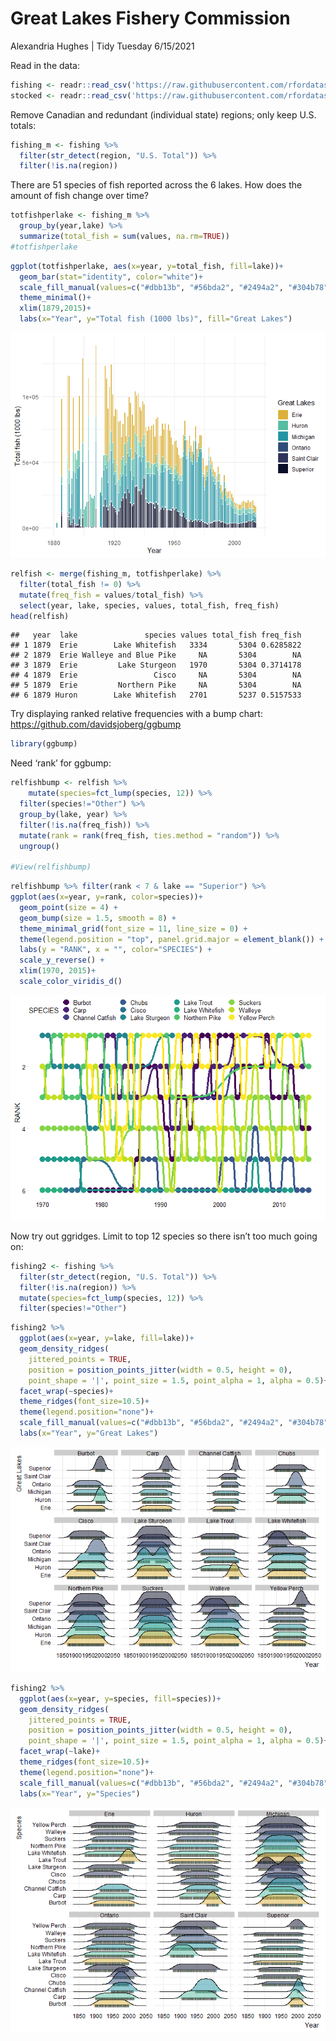 Great Lakes Fishery Commission
================
Alexandria Hughes
| Tidy Tuesday 6/15/2021

Read in the data:

``` r
fishing <- readr::read_csv('https://raw.githubusercontent.com/rfordatascience/tidytuesday/master/data/2021/2021-06-08/fishing.csv')
stocked <- readr::read_csv('https://raw.githubusercontent.com/rfordatascience/tidytuesday/master/data/2021/2021-06-08/stocked.csv')
```

Remove Canadian and redundant (individual state) regions; only keep U.S.
totals:

``` r
fishing_m <- fishing %>% 
  filter(str_detect(region, "U.S. Total")) %>%
  filter(!is.na(region)) 
```

There are 51 species of fish reported across the 6 lakes. How does the
amount of fish change over time?

``` r
totfishperlake <- fishing_m %>% 
  group_by(year,lake) %>% 
  summarize(total_fish = sum(values, na.rm=TRUE))
#totfishperlake
```

``` r
ggplot(totfishperlake, aes(x=year, y=total_fish, fill=lake))+
  geom_bar(stat="identity", color="white")+
  scale_fill_manual(values=c("#dbb13b", "#56bda2", "#2494a2", "#304b78", "#2d325a", "#0a0e29"))+
  theme_minimal()+
  xlim(1879,2015)+
  labs(x="Year", y="Total fish (1000 lbs)", fill="Great Lakes")
```

![](tt2021-6-15_files/figure-gfm/unnamed-chunk-5-1.png)<!-- -->

``` r
relfish <- merge(fishing_m, totfishperlake) %>% 
  filter(total_fish != 0) %>%
  mutate(freq_fish = values/total_fish) %>%
  select(year, lake, species, values, total_fish, freq_fish)
head(relfish)
```

    ##   year  lake               species values total_fish freq_fish
    ## 1 1879  Erie        Lake Whitefish   3334       5304 0.6285822
    ## 2 1879  Erie Walleye and Blue Pike     NA       5304        NA
    ## 3 1879  Erie         Lake Sturgeon   1970       5304 0.3714178
    ## 4 1879  Erie                 Cisco     NA       5304        NA
    ## 5 1879  Erie         Northern Pike     NA       5304        NA
    ## 6 1879 Huron        Lake Whitefish   2701       5237 0.5157533

Try displaying ranked relative frequencies with a bump chart:
<https://github.com/davidsjoberg/ggbump>

``` r
library(ggbump)
```

Need ‘rank’ for ggbump:

``` r
relfishbump <- relfish %>%
    mutate(species=fct_lump(species, 12)) %>% 
  filter(species!="Other") %>%
  group_by(lake, year) %>%
  filter(!is.na(freq_fish)) %>%
  mutate(rank = rank(freq_fish, ties.method = "random")) %>%
  ungroup() 

#View(relfishbump)
```

``` r
relfishbump %>% filter(rank < 7 & lake == "Superior") %>%
ggplot(aes(x=year, y=rank, color=species))+
  geom_point(size = 4) +
  geom_bump(size = 1.5, smooth = 8) +
  theme_minimal_grid(font_size = 11, line_size = 0) +
  theme(legend.position = "top", panel.grid.major = element_blank()) +
  labs(y = "RANK", x = "", color="SPECIES") +
  scale_y_reverse() +
  xlim(1970, 2015)+
  scale_color_viridis_d()
```

![](tt2021-6-15_files/figure-gfm/unnamed-chunk-9-1.png)<!-- -->

Now try out ggridges. Limit to top 12 species so there isn’t too much
going on:

``` r
fishing2 <- fishing %>% 
  filter(str_detect(region, "U.S. Total")) %>% 
  filter(!is.na(region)) %>% 
  mutate(species=fct_lump(species, 12)) %>% 
  filter(species!="Other") 
```

``` r
fishing2 %>%
  ggplot(aes(x=year, y=lake, fill=lake))+
  geom_density_ridges(
    jittered_points = TRUE,
    position = position_points_jitter(width = 0.5, height = 0),
    point_shape = '|', point_size = 1.5, point_alpha = 1, alpha = 0.5)+
  facet_wrap(~species)+
  theme_ridges(font_size=10.5)+
  theme(legend.position="none")+
  scale_fill_manual(values=c("#dbb13b", "#56bda2", "#2494a2", "#304b78", "#2d325a", "#0a0e29"))+
  labs(x="Year", y="Great Lakes")
```

![](tt2021-6-15_files/figure-gfm/unnamed-chunk-11-1.png)<!-- -->

``` r
fishing2 %>%
  ggplot(aes(x=year, y=species, fill=species))+
  geom_density_ridges(
    jittered_points = TRUE,
    position = position_points_jitter(width = 0.5, height = 0),
    point_shape = '|', point_size = 1.5, point_alpha = 1, alpha = 0.5)+
  facet_wrap(~lake)+
  theme_ridges(font_size=10.5)+
  theme(legend.position="none")+
  scale_fill_manual(values=c("#dbb13b", "#56bda2", "#2494a2", "#304b78", "#2d325a", "#0a0e29", "#dbb13b", "#56bda2", "#2494a2", "#304b78", "#2d325a", "#0a0e29"))+
  labs(x="Year", y="Species")
```

![](tt2021-6-15_files/figure-gfm/unnamed-chunk-12-1.png)<!-- -->
